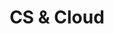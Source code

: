 ---
title: "CS & Cloud"
description: ""
banner: "images/exoscale-icon.png"
weight: 2
tags: [sustainability, cloud]
level: "introductory"
categories: [exoscale,kubernetes]
---